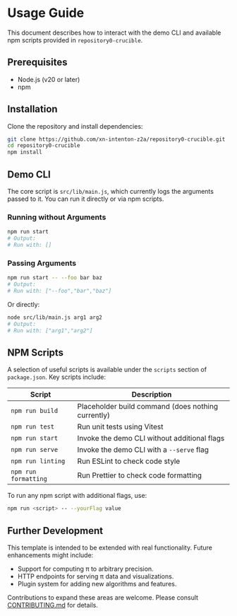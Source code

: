 # Usage Guide

This document describes how to interact with the demo CLI and available npm scripts provided in `repository0-crucible`.

## Prerequisites

- Node.js (v20 or later)
- npm

## Installation

Clone the repository and install dependencies:

```bash
git clone https://github.com/xn-intenton-z2a/repository0-crucible.git
cd repository0-crucible
npm install
```

## Demo CLI

The core script is `src/lib/main.js`, which currently logs the arguments passed to it. You can run it directly or via npm scripts.

### Running without Arguments

```bash
npm run start
# Output:
# Run with: []
```

### Passing Arguments

```bash
npm run start -- --foo bar baz
# Output:
# Run with: ["--foo","bar","baz"]
```

Or directly:

```bash
node src/lib/main.js arg1 arg2
# Output:
# Run with: ["arg1","arg2"]
```

## NPM Scripts

A selection of useful scripts is available under the `scripts` section of `package.json`. Key scripts include:

| Script          | Description                                          |
|-----------------|------------------------------------------------------|
| `npm run build` | Placeholder build command (does nothing currently)   |
| `npm run test`  | Run unit tests using Vitest                         |
| `npm run start` | Invoke the demo CLI without additional flags         |
| `npm run serve` | Invoke the demo CLI with a `--serve` flag            |
| `npm run linting`       | Run ESLint to check code style                 |
| `npm run formatting`    | Run Prettier to check code formatting         |

To run any npm script with additional flags, use:

```bash
npm run <script> -- --yourFlag value
```

## Further Development

This template is intended to be extended with real functionality. Future enhancements might include:

- Support for computing π to arbitrary precision.
- HTTP endpoints for serving π data and visualizations.
- Plugin system for adding new algorithms and features.

Contributions to expand these areas are welcome. Please consult [CONTRIBUTING.md](../CONTRIBUTING.md) for details.